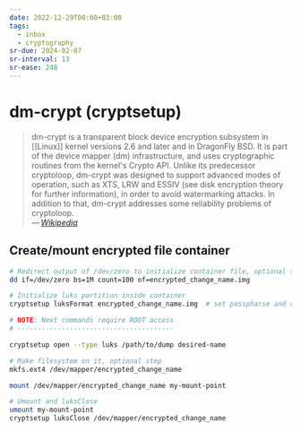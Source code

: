 ```yaml
---
date: 2022-12-29T00:00+03:00
tags:
  - inbox
  - cryptography
sr-due: 2024-02-07
sr-interval: 13
sr-ease: 248
---
```


# dm-crypt (cryptsetup)

> dm-crypt is a transparent block device encryption subsystem in [[Linux]]
> kernel versions 2.6 and later and in DragonFly BSD. It is part of the device
> mapper (dm) infrastructure, and uses cryptographic routines from the kernel's
> Crypto API. Unlike its predecessor cryptoloop, dm-crypt was designed to
> support advanced modes of operation, such as XTS, LRW and ESSIV (see disk
> encryption theory for further information), in order to avoid watermarking
> attacks. In addition to that, dm-crypt addresses some reliability problems of
> cryptoloop.\
> — <cite>[Wikipedia](https://en.wikipedia.org/wiki/Dm-crypt)</cite>

## Create/mount encrypted file container

```bash
# Redirect output of /dev/zero to initialize container file, optional step
dd if=/dev/zero bs=1M count=100 of=encrypted_change_name.img

# Initialize luks partition inside container
cryptsetup luksFormat encrypted_change_name.img  # set passpharse and conifm it

# NOTE: Next commands require ROOT access
# ---------------------------------------

cryptsetup open --type luks /path/to/dump desired-name

# Make filesystem on it, optional step
mkfs.ext4 /dev/mapper/encrypted_change_name

mount /dev/mapper/encrypted_change_name my-mount-point

# Umount and luksClose
umount my-mount-point
cryptsetup luksClose /dev/mapper/encrypted_change_name
```
